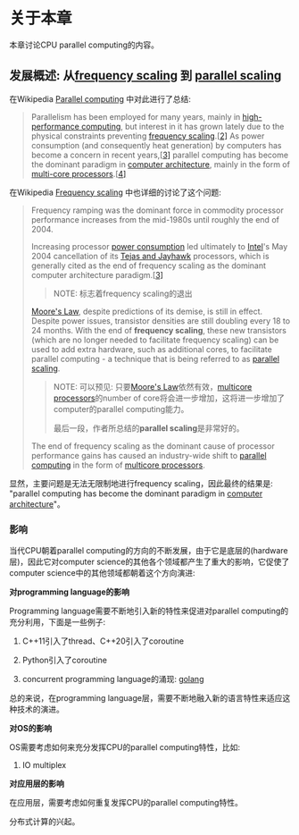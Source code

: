 # 关于本章

本章讨论CPU parallel computing的内容。

## 发展概述: 从[frequency scaling](https://infogalactic.com/info/Frequency_scaling) 到 [parallel scaling](https://infogalactic.com/w/index.php?title=Parallel_scaling&action=edit&redlink=1)

在Wikipedia [Parallel computing](https://infogalactic.com/info/Parallel_computing) 中对此进行了总结: 

> Parallelism has been employed for many years, mainly in [high-performance computing](https://infogalactic.com/info/High_performance_computing), but interest in it has grown lately due to the physical constraints preventing [frequency scaling](https://infogalactic.com/info/Frequency_scaling).[[2\]](https://infogalactic.com/info/Parallel_computing#cite_note-2) As power consumption (and consequently heat generation) by computers has become a concern in recent years,[[3\]](https://infogalactic.com/info/Parallel_computing#cite_note-3) parallel computing has become the dominant paradigm in [computer architecture](https://infogalactic.com/info/Computer_architecture), mainly in the form of [multi-core processors](https://infogalactic.com/info/Multi-core_processor).[[4\]](https://infogalactic.com/info/Parallel_computing#cite_note-View-Power-4)

在Wikipedia [Frequency scaling](https://infogalactic.com/info/Frequency_scaling) 中也详细的讨论了这个问题:

> Frequency ramping was the dominant force in commodity processor performance increases from the mid-1980s until roughly the end of 2004.
>
> Increasing processor [power consumption](https://infogalactic.com/info/Power_consumption) led ultimately to [Intel](https://infogalactic.com/info/Intel)'s May 2004 cancellation of its [Tejas and Jayhawk](https://infogalactic.com/info/Tejas_and_Jayhawk) processors, which is generally cited as the end of frequency scaling as the dominant computer architecture paradigm.[[3\]](https://infogalactic.com/info/Frequency_scaling#cite_note-3)
>
> > NOTE: 标志着frequency scaling的退出
>
> [Moore's Law](https://infogalactic.com/info/Moore's_Law), despite predictions of its demise, is still in effect. Despite power issues, transistor densities are still doubling every 18 to 24 months. With the end of **frequency scaling**, these new transistors (which are no longer needed to facilitate frequency scaling) can be used to add extra hardware, such as additional cores, to facilitate parallel computing - a technique that is being referred to as [parallel scaling](https://infogalactic.com/w/index.php?title=Parallel_scaling&action=edit&redlink=1).
>
> > NOTE: 可以预见: 只要[Moore's Law](https://infogalactic.com/info/Moore's_Law)依然有效，[multicore processors](https://infogalactic.com/info/Multi-core_(computing))的number of core将会进一步增加，这将进一步增加了computer的parallel computing能力。
> >
> > 最后一段，作者所总结的**parallel scaling**是非常好的。
>
> The end of frequency scaling as the dominant cause of processor performance gains has caused an industry-wide shift to [parallel computing](https://infogalactic.com/info/Parallel_computing) in the form of [multicore processors](https://infogalactic.com/info/Multi-core_(computing)).



显然，主要问题是无法无限制地进行frequency scaling，因此最终的结果是: "parallel computing has become the dominant paradigm in [computer architecture](https://infogalactic.com/info/Computer_architecture)"。

### 影响

当代CPU朝着parallel computing的方向的不断发展，由于它是底层的(hardware层)，因此它对computer science的其他各个领域都产生了重大的影响，它促使了computer science中的其他领域都朝着这个方向演进:

**对programming language的影响**

Programming language需要不断地引入新的特性来促进对parallel computing的充分利用，下面是一些例子:

1) C++11引入了thread、C++20引入了coroutine

2) Python引入了coroutine

3) concurrent programming language的涌现: [golang](https://golang.org/)

总的来说，在programming language层，需要不断地融入新的语言特性来适应这种技术的演进。

**对OS的影响**

OS需要考虑如何来充分发挥CPU的parallel computing特性，比如:

1) IO multiplex

**对应用层的影响**

在应用层，需要考虑如何重复发挥CPU的parallel computing特性。

分布式计算的兴起。